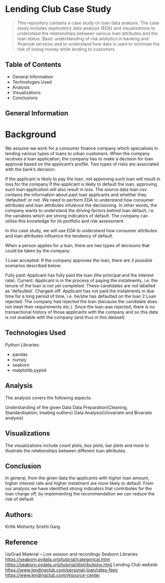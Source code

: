 # Lending Club Case Study
> This repository contains a case study on loan data analysis. The case study includes exploratory data analysis (EDA) and visualizations to understand the relationships between various loan attributes and the loan status. Basic understanding of risk analytics in banking and financial services and to understand how data is used to minimise the risk of losing money while lending to customers


## Table of Contents
* General Information
* Technologies Used
* Analysis
* Visualizations
* Conclusions

<!-- You can include any other section that is pertinent to your problem -->

## General Information
# Background
We assume we work for a consumer finance company which specialises in lending various types of loans to urban customers. When the company receives a loan application, the company has to make a decision for loan approval based on the applicant’s profile. Two types of risks are associated with the bank’s decision:

If the applicant is likely to pay the loan, not approving such loan will result in loss for the company
If the applicant is likely to default the loan, approving such loan application will also result in loss.
The source data loan.csv contains the information about past loan applicants and whether they ‘defaulted’ or not. We need to perform EDA to understand how consumer attributes and loan attributes infulence the decisioning. In other words, the company wants to understand the driving factors behind loan default, i.e. the variables which are strong indicators of default. The company can utilise this knowledge for its portfolio and risk assessment.

In this case study, we will use EDA to understand how consumer attributes and loan attributes influence the tendency of default.

When a person applies for a loan, there are two types of decisions that could be taken by the company:

1.Loan accepted: If the company approves the loan, there are 3 possible scenarios described below:

Fully paid: Applicant has fully paid the loan (the principal and the interest rate).
Current: Applicant is in the process of paying the instalments, i.e. the tenure of the loan is not yet completed. These candidates are not labelled as 'defaulted'.
Charged-off: Applicant has not paid the instalments in due time for a long period of time, i.e. he/she has defaulted on the loan
2.Loan rejected: The company had rejected the loan (because the candidate does not meet their requirements etc.). Since the loan was rejected, there is no transactional history of those applicants with the company and so this data is not available with the company (and thus in this dataset)

## Technologies Used

Python Libraries:

- pandas
- numpy
- seaborn
- matplotlib.pyplot


## Analysis
The analysis covers the following aspects:

Understanding of the given Data
Data Preparation(Cleaning, Standardisation, treating outliers)
Data Analysis(Univariate and Bivariate analysis)

<!-- You don't have to answer all the questions - just the ones relevant to your project. -->


## Visualizations
The visualizations include count plots, box plots, bar plots and more to illustrate the relationships between different loan attributes.

<!-- As the libraries versions keep on changing, it is recommended to mention the version of library used in this project -->

## Conclusion
In general, from the given data the applicants with higher loan amount, higher interest rate and higher instalment are more likely to default. From our analysis we have identified strong indicators that contributes for the loan charge off, by implementing the recommendation we can reduce the risk of default


## Authors:
Kritik Mohanty
Srishti Garg

## Reference
UpGrad Material – Live session and recordings
Seaborn Libraries https://seaborn.pydata.org/tutorial/categorical.html https://seaborn.pydata.org/tutorial/distributions.html
Lending Club website https://www.lendingclub.com/personal-loan/rates-fees https://www.lendingclub.com/resource-center



<!-- Optional -->
<!-- ## License -->
<!-- This project is open source and available under the [... License](). -->

<!-- You don't have to include all sections - just the one's relevant to your project -->